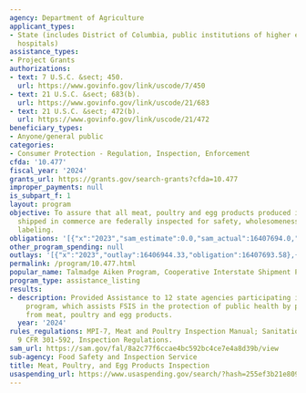 ```yaml
---
agency: Department of Agriculture
applicant_types:
- State (includes District of Columbia, public institutions of higher education and
  hospitals)
assistance_types:
- Project Grants
authorizations:
- text: 7 U.S.C. &sect; 450.
  url: https://www.govinfo.gov/link/uscode/7/450
- text: 21 U.S.C. &sect; 683(b).
  url: https://www.govinfo.gov/link/uscode/21/683
- text: 21 U.S.C. &sect; 472(b).
  url: https://www.govinfo.gov/link/uscode/21/472
beneficiary_types:
- Anyone/general public
categories:
- Consumer Protection - Regulation, Inspection, Enforcement
cfda: '10.477'
fiscal_year: '2024'
grants_url: https://grants.gov/search-grants?cfda=10.477
improper_payments: null
is_subpart_f: 1
layout: program
objective: To assure that all meat, poultry and egg products produced in plants and
  shipped in commerce are federally inspected for safety, wholesomeness, and proper
  labeling.
obligations: '[{"x":"2023","sam_estimate":0.0,"sam_actual":16407694.0,"usa_spending_actual":16407693.58},{"x":"2024","sam_estimate":0.0,"sam_actual":19052183.0,"usa_spending_actual":19017959.44},{"x":"2025","sam_estimate":0.0,"sam_actual":19673999.0,"usa_spending_actual":4630000.0}]'
other_program_spending: null
outlays: '[{"x":"2023","outlay":16406944.33,"obligation":16407693.58},{"x":"2024","outlay":16367912.99,"obligation":19017959.44},{"x":"2025","outlay":0.0,"obligation":4630000.0}]'
permalink: /program/10.477.html
popular_name: Talmadge Aiken Program, Cooperative Interstate Shipment Program
program_type: assistance_listing
results:
- description: Provided Assistance to 12 state agencies participating in the Talmadge-Aiken
    program, which assists FSIS in the protection of public health by preventing illness
    from meat, poultry and egg products.
  year: '2024'
rules_regulations: MPI-7, Meat and Poultry Inspection Manual; Sanitation Handbook;
  9 CFR 301-592, Inspection Regulations.
sam_url: https://sam.gov/fal/8a2c77f6ccae4bc592bc4ce7e4a8d39b/view
sub-agency: Food Safety and Inspection Service
title: Meat, Poultry, and Egg Products Inspection
usaspending_url: https://www.usaspending.gov/search/?hash=255ef3b21e8092e6eb78668d7b52d45b
---
```

